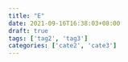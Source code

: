 ```yaml
---
title: "E"
date: 2021-09-16T16:38:03+08:00
draft: true
tags: ['tag2', 'tag3']
categories: ['cate2', 'cate3']
---
```


